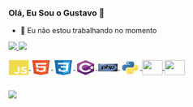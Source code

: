 ### Olá, Eu Sou o Gustavo 👋

- 🔭 Eu não estou trabalhando no momento

<div>
  <a href="https://github.com/oliveira533">
  <img height="170em" src="https://github-readme-stats.vercel.app/api?username=oliveira533&show_icons=true&theme=gotham&include_all_commits=true&count_private=true"/>
  <img height="170em" src="https://github-readme-stats.vercel.app/api/top-langs/?username=oliveira533&layout=compact&langs_count=7&theme=gotham"/>
</div>
  
<div style="display: inline_block"><br>
  <img align="center" height="30" width="40" src="https://raw.githubusercontent.com/devicons/devicon/master/icons/javascript/javascript-plain.svg">
  <img align="center" height="30" width="40" src="https://raw.githubusercontent.com/devicons/devicon/master/icons/html5/html5-original.svg">
  <img align="center" height="30" width="40" src="https://raw.githubusercontent.com/devicons/devicon/master/icons/css3/css3-original.svg">
  <img align="center" height="30" width="40" src="https://raw.githubusercontent.com/devicons/devicon/master/icons/csharp/csharp-original.svg">
  <img align="center" height="30" width="40" src="https://raw.githubusercontent.com/devicons/devicon/master/icons/php/php-original.svg">
  <img align="center" height="30" width="40" src="https://raw.githubusercontent.com/devicons/devicon/master/icons/python/python-original.svg">
  <img align="center" height="30" width="40" src="https://raw.githubusercontent.com/devicons/devicon/master/icons/node/node-original.svg">
  <img align="center" height="30" width="40" src="https://raw.githubusercontent.com/devicons/devicon/master/icons/typescrpt/typescript-original.svg">
</div>
  
  ##
  
 <div> 
  <a href="https://www.linkedin.com/in/gustavo-oliveira-programador-junior/" target="_blank"><img src="https://img.shields.io/badge/-LinkedIn-%230077B5?style=for-the-badge&logo=linkedin&logoColor=white" target="_blank"></a> 
</div>
